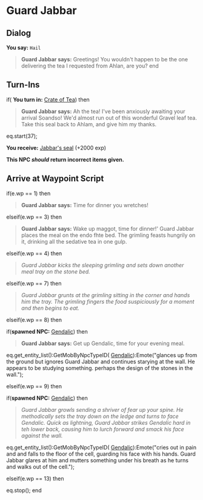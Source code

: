 # Guard Jabbar
## Dialog

**You say:** `Hail`



>**Guard Jabbar says:** Greetings! You wouldn't happen to be the one delivering the tea I requested from Ahlan, are you?
end

## Turn-Ins



if( **You turn in:** [Crate of Tea](/item/31766)) then


>**Guard Jabbar says:** Ah the tea! I've been anxiously awaiting your arrival Soandso! We'd almost run out of this wonderful Gravel leaf tea. Take this seal back to Ahlam, and give him my thanks.


eq.start(37);


 **You receive:**  [Jabbar's seal](/item/31775) (+2000 exp)

**This NPC *should* return incorrect items given.**

## Arrive at Waypoint Script

if(e.wp == 1) then


>**Guard Jabbar says:** Time for dinner you wretches!

elseif(e.wp == 3) then


>**Guard Jabbar says:** Wake up maggot, time for dinner!' Guard Jabbar places the meal on the endo fhte bed. The grimling feasts hungrily on it, drinking all the sedative tea in one gulp.

elseif(e.wp == 4) then


>*Guard Jabbar kicks the sleeping grimling and sets down another meal tray on the stone bed.*

elseif(e.wp == 7) then


>*Guard Jabbar grunts at the grimling sitting in the corner and hands him the tray. The grimling fingers the food suspiciously for a moment and then begins to eat.*

elseif(e.wp == 8) then


if(**spawned NPC:**  [Gendalic](/npc/155209)) then



>**Guard Jabbar says:** Get up Gendalic, time for your evening meal.



eq.get_entity_list():GetMobByNpcTypeID( [Gendalic](/npc/155209)):Emote("glances up from the ground but ignores Guard Jabbar and continues starying at the wall. He appears to be studying something. perhaps the design of the stones in the wall.");


elseif(e.wp == 9) then


if(**spawned NPC:**  [Gendalic](/npc/155209)) then



>*Guard Jabbar growls sending a shriver of fear up your spine. He methodically sets the tray down on the ledge and turns to face Gendalic. Quick as lightning, Guard Jabbar strikes Gendalic hard in teh lower back, causing him to lurch forward and smack his face against the wall.*



eq.get_entity_list():GetMobByNpcTypeID( [Gendalic](/npc/155209)):Emote("cries out in pain and  and falls to the floor of the cell, guarding his face with his hands.  Guard Jabbar glares at him and mutters something under his breath as he turns and walks out of the cell.");


elseif(e.wp == 13) then


eq.stop();
end
